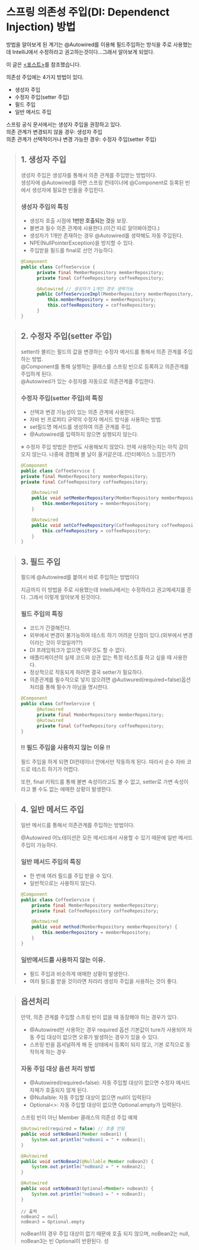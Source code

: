 # 스프링 의존성 주입(DI: Dependenct Injection) 방법

방법을 알아보게 된 계기는 @Autowired를 이용해 필드주입하는 방식을 주로 사용했는데 IntelliJ에서 수정하라고 권고하는것이다...그래서 알아보게 되었다.

이 글은 [<포스트>](https://ittrue.tistory.com/227)를 참조했습니다.

의존성 주입에는 4가지 방법이 있다.

- 생성자 주입
- 수정자 주입(setter 주입)
- 필드 주입
- 일반 메서드 주입

스프링 공식 문서에서는 생성자 주입을 권장하고 있다.
<br>의존 관계가 변경되지 않을 경우: 생성자 주입
<br>의존 관계가 선택적이거나 변경 가능한 경우: 수정자 주입(setter 주입)

> ## 1. 생성자 주입
> 생성자 주입은 생성자를 통해서 의존 관계를 주입받는 방법이다.
> <br>생성자에 @Autowired를 하면 스프링 컨테이너에 @Component로 등록된 빈에서 생성자에 필요한 빈들을 주입힌다.
> 
> ### 생성자 주입의 특징
> - 생성자 호출 시점에 **1번만 호출되는 것**을 보장.
> - 불변과 필수 의존 관계에 사용한다.(이건 따로 알아봐야겠다.)
> - 생성자가 1개만 존재하는 경우 @Autowired를 생략해도 자동 주입된다.
> - NPE(NullPointerException)을 방지할 수 있다.
> - 주입받을 필드를 final로 선언 가능하다.
> 
> ```java
> @Component
> public class CoffeeService {
>       private final MemberRepository memberRepository;
>       private final CoffeeRepository coffeeRepository;
>
>       @Autowired // 생성자가 1개인 경우 생략가능 
>       public CoffeeServiceImpl(MemberRepository memberRepository, CoffeeRepository coffeeRepository) {
>           this.memberRepository = memberRepository;
>           this.coffeeRepository = coffeeRepository;
>       }
> }
> ```

> ## 2. 수정자 주입(setter 주입)
> 
> setter라 불리는 필드의 값을 변경하는 수정자 메서드를 통해서 의존 관계를 주입하는 방법.
> <br>@Component를 통해 실행하는 클래스를 스프링 빈으로 등록하고 의존관계를 주입하게 된다.
> <br>@Autowired가 있는 수정자를 자동으로 의존관계를 주입한다.
> 
> ### 수정자 주입(setter 주입)의 특징
> - 선택과 변경 가능성이 있는 의존 관계에 사용한다.
> - 자바 빈 프로퍼티 규약의 수정자 메서드 방식을 사용하는 방법.
> - set필드명 메서드를 생성하여 의존 관계를 주입.
> - @Autowired를 입력하지 않으면 실행되지 않는다.
> 
> ※ 수정자 주입 방법은 한번도 사용해보지 않았다. 언제 사용하는지는 아직 감이 오지 않는다. 나중에 경험해 볼 날이 올거같은데..(인터페이스 느낌인가?)
> 
> ```java
> @Component
> public class CoffeeService {
> private final MemberRepository memberRepository;
> private final CoffeeRepository coffeeRepository;
> 
>     @Autowired
>     public void setMemberRepository(MemberRepository memberRepository) {
>         this.memberRepository = memberRepository;
>     }
> 
>     @Autowired
>     public void setCoffeeRepository(CoffeeRepository coffeeRepository) {
>         this.coffeeRepository = coffeeRepository;
>     }
> }
> ```

> ## 3. 필드 주입
> 
> 필드에 @Autowired를 붙여서 바로 주입하는 방법이다
> 
> 지금까지 이 방법을 주로 사용했는데 IntelliJ에서는 수정하라고 권고메세지를 준다. 그래서 이렇게 알아보게 된것이다.
> 
> ### 필드 주입의 특징
> - 코드가 간결해진다.
> - 외부에서 변경이 불가능하여 테스트 하기 어려운 단점이 있다.(외부에서 변경이라는 것이 무었일까??)
> - DI 프레임워크가 없으면 아무것도 할 수 없다.
> - 애플리케이션의 실제 코드와 상관 없는 특정 테스트를 하고 싶을 때 사용한다.
> - 정상적으로 작동되게 하려면 결국 setter가 필요하다.
> - 의존관계를 필수적으로 넣지 않으려면 @Autiwured(required=false)옵션 처리를 통해 필수가 아님을 명시한다.
> 
> ```java
> @Component
> public class CoffeeService {
>       @Autowired
>       private final MemberRepository memberRepository;
>       @Autowired
>       private final CoffeeRepository coffeeRepository;
> }
> ```
> 
> ### !! 필드 주입을 사용하지 않는 이유 !!
> 필드 주입을 하게 되면 DI컨테이너 안에서만 작동하게 된다. 따라서 순수 자바 코드로 테스트 하기가 어렵다.
> 
> 또한, final 키워드를 통해 불변 속성이라고도 볼 수 없고, setter로 가변 속성이라고 볼 수도 없는 애매한 상황이 발생한다.

> ## 4. 일반 메서드 주입
> 
> 일반 메서드를 통해서 의존관계를 주입하는 방법이다.
> 
> @Autowired 어노테이션은 모든 메서드에서 사용할 수 있기 때문에 일반 메서드 주입이 가능하다.
> 
> ### 일반 메서드 주입의 특징
> 
> - 한 번에 여러 필드를 주입 받을 수 있다.
> - 일반적으로는 사용하지 않는다.
> 
> ```java
> @Component
> public class CoffeeService {
>     private final MemberRepository memberRepository;
>     private final CoffeeRepository coffeeRepository;
> 
>     @Autowired
>     public void method(MemberRepository memberRepository) {
>         this.memberRepository = memberRepository;
>     }
> }
> ```
> ### 일반메서드를 사용하지 않는 이유.
> - 필드 주입과 비슷하게 애매한 상황이 발생한다.
> - 여러 필드를 받을 것이라면 차라리 생성자 주입을 사용하는 것이 좋다.


> ## 옵션처리
> 
> 만약, 의존 관계를 주입할 스프링 빈이 없을 때 동장해야 하는 경우가 있다.
> 
> - @Autowired만 사용하는 경우 required 옵션 기본값이 ture가 사용되어 자동 주입 대상이 없으면 오류가 발생하는 경우가 있을 수 있다.
> - 스프링 빈을 옵셔널하게 해 둔 상태에서 등록이 되지 않고, 기본 로직으로 동작하게 하는 경우
> 
> ### 자동 주입 대상 옵션 처리 방법
> 
> - @Autowired(required=false): 자동 주입할 대상이 없으면 수정자 메서드 자체가 호출되지 않게 된다.
> - @Nullalble: 자동 주입할 대상이 없으면 null이 입력된다
> - Optional<>: 자동 주입할 대상이 없으면 Optional.empty가 입력된다.
> 
> 스프링 빈이 아닌 Member 클래스의 의존성 주입 예제
> ```java
> @Autowired(required = false) // 호출 안됨
> public void setNoBean1(Member noBean1) {
>     System.out.println("noBean1 = " + noBean1);
> }
> 
> @Autowired
> public void setNoBean2(@Nullable Member noBean2) {
>     System.out.println("noBean2 = " + noBean2);
> }
> 
> @Autowired
> public void setNoBean3(Optional<Member> noBean3) {
>     System.out.println("noBean3 = " + noBean3);
> }
> ```
> 
> ```console
> // 출력
> noBean2 = null
> noBean3 = Optional.empty
> ```
> 
> noBean1의 경우 주입 대상이 없기 때문에 호출 되지 않으며, noBean2는 null, noBean3는 빈 Optional이 반환된다.
성